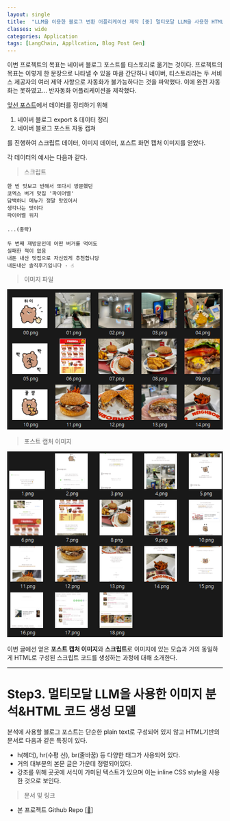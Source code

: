 ```yaml
---
layout: single
title:  "LLM을 이용한 블로그 변환 어플리케이션 제작 [중] 멀티모달 LLM을 사용한 HTML 형식의 블로그 포스트 생성 모델"
classes: wide
categories: Application
tags: [LangChain, Appllcation, Blog Post Gen]
---
```


이번 프로젝트의 목표는 네이버 블로그 포스트를 티스토리로 옮기는 것이다. 프로젝트의 목표는 이렇게 한 문장으로 나타낼 수 있을 마큼 간단하나 네이버, 티스토리라는 두 서비스 제공자의 여러 제약 사항으로 자동화가 불가능하다는 것을 파악했다. 이에 완전 자동화는 못하였고... 반자동화 어플리케이션을 제작했다.



[앞선 포스트](https://lymanstudio.github.io/application/blog_gen_1/)에서 데이터를 정리하기 위해 

1. 네이버 블로그 export & 데이터 정리
2. 네이버 블로그 포스트 자동 캡쳐

를 진행하여 스크립트 데이터, 이미지 데이터, 포스트 화면 캡처 이미지를 얻었다.

각 데이터의 예시는 다음과 같다.

> 스크립트

```
한 번 맛보고 반해서 또다시 방문했던
코엑스 버거 맛집 '파이어벨' 
담백하니 메뉴가 정말 맛있어서
생각나는 맛이다
파이어벨 위치

...(중략)

두 번째 재방문인데 어떤 버거를 먹어도
실패한 적이 없음 
내돈 내산 맛집으로 자신있게 추천합니당
내돈내산 솔직후기입니다 - ☝
```



> 이미지 파일

![image-20240713101755844](./../../images/2024-07-13-blog_gen_2/image-20240713101755844.png)



> 포스트 캡처 이미지

![image-20240713101841265](./../../images/2024-07-13-blog_gen_2/image-20240713101841265.png)



이번 글에선 얻은 **포스트 캡처 이미지**와 **스크립트**로 이미지에 있는 모습과 거의 동일하게 HTML로 구성된 스크립트 코드를 생성하는 과정에 대해 소개한다.

---



# Step3.  멀티모달 LLM을 사용한 이미지 분석&HTML 코드 생성 모델

분석에 사용할 블로그 포스트는 단순한 plain text로 구성되어 있지 않고 HTML기반의 문서로 다음과 같은 특징이 있다.

- h(헤더), hr(수평 선), br(줄바꿈) 등 다양한 태그가 사용되어 있다. 
- 거의 대부분의 본문 글은 가운데 정렬되어있다.
- 강조를 위해 곳곳에 서식이 가미된 텍스트가 있으며 이는 inline CSS style을 사용한 것으로 보인다.













> 문서 및 링크

- 본 프로젝트 Github Repo [[🔗](https://github.com/lymanstudio/proj_blog_post_gen)]
